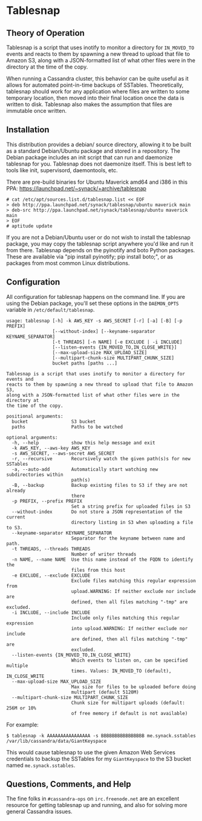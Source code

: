 Tablesnap
=========

Theory of Operation
-------------------

Tablesnap is a script that uses inotify to monitor a directory for `IN_MOVED_TO`
events and reacts to them by spawning a new thread to upload that file to
Amazon S3, along with a JSON-formatted list of what other files were in the
directory at the time of the copy.

When running a Cassandra cluster, this behavior can be quite useful as it
allows for automated point-in-time backups of SSTables. Theoretically,
tablesnap should work for any application where files are written to some
temporary location, then moved into their final location once the data is
written to disk. Tablesnap also makes the assumption that files are immutable
once written.

Installation
------------

This distribution provides a debian/ source directory, allowing it to be built
as a standard Debian/Ubuntu package and stored in a repository. The Debian
package includes an init script that can run and daemonize tablesnap for you.
Tablesnap does not daemonize itself. This is best left to tools like
init, supervisord, daemontools, etc.

There are pre-build binaries for Ubuntu Maverick amd64 and i386 in this PPA:
<https://launchpad.net/~synack/+archive/tablesnap>

	# cat /etc/apt/sources.list.d/tablesnap.list << EOF
	> deb http://ppa.launchpad.net/synack/tablesnap/ubuntu maverick main
	> deb-src http://ppa.launchpad.net/synack/tablesnap/ubuntu maverick main
	> EOF
	# aptitude update

If you are not a Debian/Ubuntu user or do not wish to install the tablesnap
package, you may copy the tablesnap script anywhere you'd like and run it from
there. Tablesnap depends on the pyinotify and boto Python packages. These are
available via "pip install pyinotify; pip install boto;", or as packages from
most common Linux distributions.

Configuration
-------------

All configuration for tablesnap happens on the command line. If you are using
the Debian package, you'll set these options in the `DAEMON_OPTS` variable in
`/etc/default/tablesnap`.

```
usage: tablesnap [-h] -k AWS_KEY -s AWS_SECRET [-r] [-a] [-B] [-p PREFIX]
                 [--without-index] [--keyname-separator KEYNAME_SEPARATOR]
                 [-t THREADS] [-n NAME] [-e EXCLUDE | -i INCLUDE]
                 [--listen-events {IN_MOVED_TO,IN_CLOSE_WRITE}]
                 [--max-upload-size MAX_UPLOAD_SIZE]
                 [--multipart-chunk-size MULTIPART_CHUNK_SIZE]
                 bucket paths [paths ...]

Tablesnap is a script that uses inotify to monitor a directory for events and
reacts to them by spawning a new thread to upload that file to Amazon S3,
along with a JSON-formatted list of what other files were in the directory at
the time of the copy.

positional arguments:
  bucket                S3 bucket
  paths                 Paths to be watched

optional arguments:
  -h, --help            show this help message and exit
  -k AWS_KEY, --aws-key AWS_KEY
  -s AWS_SECRET, --aws-secret AWS_SECRET
  -r, --recursive       Recursively watch the given path(s)s for new SSTables
  -a, --auto-add        Automatically start watching new subdirectories within
                        path(s)
  -B, --backup          Backup existing files to S3 if they are not already
                        there
  -p PREFIX, --prefix PREFIX
                        Set a string prefix for uploaded files in S3
  --without-index       Do not store a JSON representation of the current
                        directory listing in S3 when uploading a file to S3.
  --keyname-separator KEYNAME_SEPARATOR
                        Separator for the keyname between name and path.
  -t THREADS, --threads THREADS
                        Number of writer threads
  -n NAME, --name NAME  Use this name instead of the FQDN to identify the
                        files from this host
  -e EXCLUDE, --exclude EXCLUDE
                        Exclude files matching this regular expression from
                        upload.WARNING: If neither exclude nor include are
                        defined, then all files matching "-tmp" are excluded.
  -i INCLUDE, --include INCLUDE
                        Include only files matching this regular expression
                        into upload.WARNING: If neither exclude nor include
                        are defined, then all files matching "-tmp" are
                        excluded.
  --listen-events {IN_MOVED_TO,IN_CLOSE_WRITE}
                        Which events to listen on, can be specified multiple
                        times. Values: IN_MOVED_TO (default), IN_CLOSE_WRITE
  --max-upload-size MAX_UPLOAD_SIZE
                        Max size for files to be uploaded before doing
                        multipart (default 5120M)
  --multipart-chunk-size MULTIPART_CHUNK_SIZE
                        Chunk size for multipart uploads (default: 256M or 10%
                        of free memory if default is not available)
```

For example:

	$ tablesnap -k AAAAAAAAAAAAAAAA -s BBBBBBBBBBBBBBBB me.synack.sstables /var/lib/cassandra/data/GiantKeyspace

This would cause tablesnap to use the given Amazon Web Services credentials to
backup the SSTables for my `GiantKeyspace` to the S3 bucket named
`me.synack.sstables`.

Questions, Comments, and Help
-----------------------------
The fine folks in `#cassandra-ops` on `irc.freenode.net` are an excellent
resource for getting tablesnap up and running, and also for solving more
general Cassandra issues.
